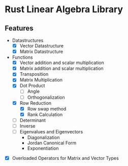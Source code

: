 # Rust Linear Algebra Library
## Features
- Datastructures
    - [x] Vector Datastructure
    - [x] Matrix Datastructure
- Functions
    - [x] Vector addition and scalar multiplication
    - [x] Matrix addition and scalar multiplication
    - [x] Transposition
    - [x] Matrix Multiplication
    - [x] Dot Product
        - [ ] Angle
        - [ ] Orthogonalization
    - [x] Row Reduction
        - [x] Row swap method
        - [x] Rank Calculation
    - [ ] Determinant
    - [ ] Inverse
    - [ ] Eigenvalues and Eigenvectors
        - Diagonalization
        - Jordan Canonical Form
        - Exponentiation

- [x] Overloaded Operators for Matrix and Vector Types